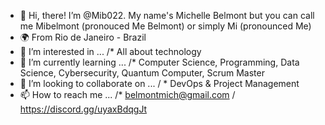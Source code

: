 - 👋 Hi, there! I’m @Mib022. My name's Michelle Belmont but you can call me Mibelmont (pronouced Me Belmont) or simply Mi (pronounced Me)
- 🌍 From Rio de Janeiro - Brazil
- 👀 I’m interested in ... /* All about technology
- 🌱 I’m currently learning ... /* Computer Science, Programming, Data Science, Cybersecurity, Quantum Computer, Scrum Master
- 💞️ I’m looking to collaborate on ... / * DevOps & Project Management
- 📫 How to reach me ... /* belmontmich@gmail.com / https://discord.gg/uyaxBdqgJt







<!---
Mib022/Mib022 is a ✨ special ✨ repository because its `README.md` (this file) appears on your GitHub profile.
You can click the Preview link to take a look at your changes.
--->
